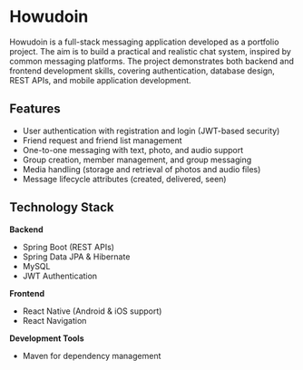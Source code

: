 # Howudoin

Howudoin is a full-stack messaging application developed as a portfolio project. The aim is to build a practical and realistic chat system, inspired by common messaging platforms. The project demonstrates both backend and frontend development skills, covering authentication, database design, REST APIs, and mobile application development.

## Features
- User authentication with registration and login (JWT-based security)  
- Friend request and friend list management  
- One-to-one messaging with text, photo, and audio support  
- Group creation, member management, and group messaging  
- Media handling (storage and retrieval of photos and audio files)  
- Message lifecycle attributes (created, delivered, seen)  

## Technology Stack

**Backend**
- Spring Boot (REST APIs)  
- Spring Data JPA & Hibernate  
- MySQL  
- JWT Authentication  

**Frontend**
- React Native (Android & iOS support)  
- React Navigation  

**Development Tools**
- Maven for dependency management  
